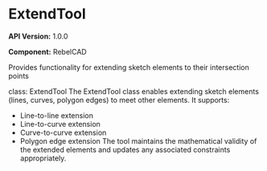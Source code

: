 # ExtendTool

**API Version:** 1.0.0

**Component:** RebelCAD

Provides functionality for extending sketch elements to their intersection points

class: ExtendTool
The ExtendTool class enables extending sketch elements (lines, curves, polygon edges)
to meet other elements. It supports:
- Line-to-line extension
- Line-to-curve extension
- Curve-to-curve extension
- Polygon edge extension
The tool maintains the mathematical validity of the extended elements and
updates any associated constraints appropriately.

